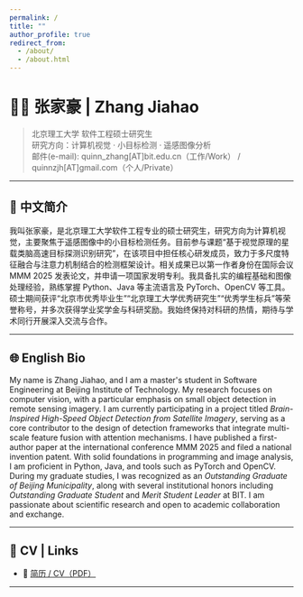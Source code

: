 ```yaml
---
permalink: /
title: ""
author_profile: true
redirect_from: 
  - /about/
  - /about.html
---
```



# 👨‍💻 张家豪 | Zhang Jiahao

> 北京理工大学 软件工程硕士研究生  
> 研究方向：计算机视觉 · 小目标检测 · 遥感图像分析  
> 邮件(e-mail): quinn_zhang[AT]bit.edu.cn（工作/Work） / quinnzjh[AT]gmail.com（个人/Private）

---

## 🧠 中文简介

我叫张家豪，是北京理工大学软件工程专业的硕士研究生，研究方向为计算机视觉，主要聚焦于遥感图像中的小目标检测任务。目前参与课题“基于视觉原理的星载类脑高速目标探测识别研究”，在该项目中担任核心研发成员，致力于多尺度特征融合与注意力机制结合的检测框架设计。相关成果已以第一作者身份在国际会议 MMM 2025 发表论文，并申请一项国家发明专利。我具备扎实的编程基础和图像处理经验，熟练掌握 Python、Java 等主流语言及 PyTorch、OpenCV 等工具。硕士期间获评“北京市优秀毕业生”“北京理工大学优秀研究生”“优秀学生标兵”等荣誉称号，并多次获得学业奖学金与科研奖励。我始终保持对科研的热情，期待与学术同行开展深入交流与合作。

---

## 🌐 English Bio

My name is Zhang Jiahao, and I am a master's student in Software Engineering at Beijing Institute of Technology. My research focuses on computer vision, with a particular emphasis on small object detection in remote sensing imagery. I am currently participating in a project titled *Brain-Inspired High-Speed Object Detection from Satellite Imagery*, serving as a core contributor to the design of detection frameworks that integrate multi-scale feature fusion with attention mechanisms. I have published a first-author paper at the international conference MMM 2025 and filed a national invention patent. With solid foundations in programming and image analysis, I am proficient in Python, Java, and tools such as PyTorch and OpenCV. During my graduate studies, I was recognized as an *Outstanding Graduate of Beijing Municipality*, along with several institutional honors including *Outstanding Graduate Student* and *Merit Student Leader* at BIT. I am passionate about scientific research and open to academic collaboration and exchange.

---

## 🔗 CV | Links

- 📄 [简历 / CV（PDF）](../files/张家豪简历.pdf) 
---
